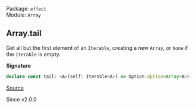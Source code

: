 Package: `effect`<br />
Module: `Array`<br />

## Array.tail

Get all but the first element of an `Iterable`, creating a new `Array`, or `None` if the `Iterable` is empty.

**Signature**

```ts
declare const tail: <A>(self: Iterable<A>) => Option.Option<Array<A>>
```

[Source](https://github.com/Effect-TS/effect/tree/main/packages/effect/src/Array.ts#L730)

Since v2.0.0